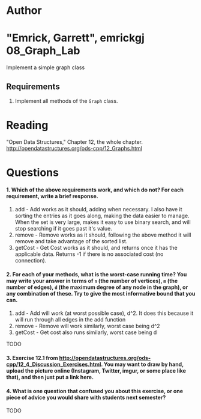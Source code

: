 Author
==========
"Emrick, Garrett", emrickgj
08_Graph_Lab
============

Implement a simple graph class

Requirements
------------

1. Implement all methods of the `Graph` class.

Reading
=======
"Open Data Structures," Chapter 12, the whole chapter. http://opendatastructures.org/ods-cpp/12_Graphs.html

Questions
=========

#### 1. Which of the above requirements work, and which do not? For each requirement, write a brief response.

1. add - Add works as it should, adding when necessary. I also have it sorting the entries as it goes along, making the data easier to manage. When the set is very large, makes it easy to use binary search, and will stop searching if it goes past it's value.
2. remove - Remove works as it should, following the above method it will remove and take advantage of the sorted list.
3. getCost - Get Cost works as it should, and returns once it has the applicable data. Returns -1 if there is no associated cost (no connection).

#### 2. For each of your methods, what is the worst-case running time? You may write your answer in terms of `n` (the number of vertices), `m` (the number of edges), `d` (the maximum degree of any node in the graph), or any combination of these. Try to give the most informative bound that you can.

1. add - Add will work (at worst possible case), d^2. It does this because it will run through all edges in the add function
2. remove - Remove will work similarly, worst case being d^2
3. getCost - Get cost also runs similarly, worst case being d

TODO

#### 3. Exercise 12.1 from http://opendatastructures.org/ods-cpp/12_4_Discussion_Exercises.html. You may want to draw by hand, upload the picture online (Instagram, Twitter, imgur, or some place like that), and then just put a link here.

#### 4. What is one question that confused you about this exercise, or one piece of advice you would share with students next semester?

TODO
